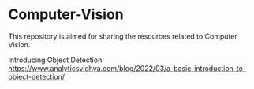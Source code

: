 # Computer-Vision

This repository is aimed for sharing the resources related to Computer Vision.

Introducing Object Detection <https://www.analyticsvidhya.com/blog/2022/03/a-basic-introduction-to-object-detection/>
